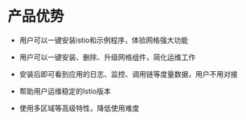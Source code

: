 # 产品优势


-   用户可以一键安装istio和示例程序，体验网格强大功能

-   用户可以一键安装、删除、升级网格组件，简化运维工作

-   安装后即可看到应用的日志、监控、调用链等度量数据，用户不用对接

-   帮助用户运维稳定的Istio版本

-   使用多区域等高级特性，降低使用难度
